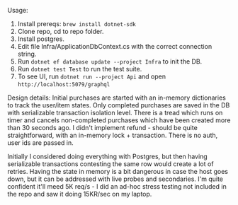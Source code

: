 Usage:
1. Install prereqs: `brew install dotnet-sdk`
2. Clone repo, cd to repo folder.
3. Install postgres.
4. Edit file Infra/ApplicationDbContext.cs with the correct connection string.
5. Run `dotnet ef database update --project Infra` to init the DB.
6. Run `dotnet test Test` to run the test suite.
7. To see UI, run `dotnet run --project Api` and open `http://localhost:5079/graphql`


Design details:
Initial purchases are started with an in-memory dictionaries to track the user/item states.
Only completed purchases are saved in the DB with serializable transaction isolation level.
There is a tread which runs on timer and cancels non-completed purchases which have been created more than 30 seconds ago.
I didn't implement refund - should be quite straightforward, with an in-memory lock + transaction.
There is no auth, user ids are passed in.

Initially I considered doing everything with Postgres, but then having serializable transactions contesting the same row would create a lot of retries.
Having the state in memory is a bit dangerous in case the host goes down, but it can be addressed with live probes and secondaries.
I'm quite confident it'll meed 5K req/s - I did an ad-hoc stress testing not included in the repo and saw it doing 15KR/sec on my laptop.

